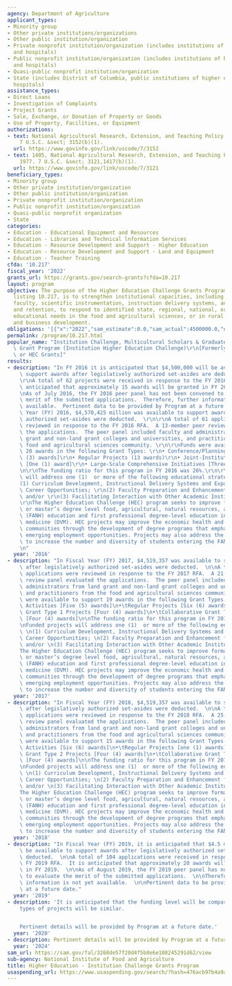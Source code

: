 ```yaml
---
agency: Department of Agriculture
applicant_types:
- Minority group
- Other private institutions/organizations
- Other public institution/organization
- Private nonprofit institution/organization (includes institutions of higher education
  and hospitals)
- Public nonprofit institution/organization (includes institutions of higher education
  and hospitals)
- Quasi-public nonprofit institution/organization
- State (includes District of Columbia, public institutions of higher education and
  hospitals)
assistance_types:
- Direct Loans
- Investigation of Complaints
- Project Grants
- Sale, Exchange, or Donation of Property or Goods
- Use of Property, Facilities, or Equipment
authorizations:
- text: National Agricultural Research, Extension, and Teaching Policy Act of 1977.
    7 U.S.C. &sect; 3152(b)(1).
  url: https://www.govinfo.gov/link/uscode/7/3152
- text: 1405, National Agricultural Research, Extension, and Teaching Policy Act of
    1977. 7 U.S.C. &sect; 3121,1417(b)(1).
  url: https://www.govinfo.gov/link/uscode/7/3121
beneficiary_types:
- Minority group
- Other private institution/organization
- Other public institution/organization
- Private nonprofit institution/organization
- Public nonprofit institution/organization
- Quasi-public nonprofit organization
- State
categories:
- Education - Educational Equipment and Resources
- Education - Libraries and Technical lnformation Services
- Education - Resource Development and Support - Higher Education
- Education - Resource Development and Support - Land and Equipment
- Education - Teacher Training
cfda: '10.217'
fiscal_year: '2022'
grants_url: https://grants.gov/search-grants?cfda=10.217
layout: program
objective: The purpose of the Higher Education Challenge Grants Program, under assistance
  listing 10.217, is to strengthen institutional capacities, including curriculum,
  faculty, scientific instrumentation, instruction delivery systems, and student recruitment
  and retention, to respond to identified state, regional, national, or international
  educational needs in the food and agricultural sciences, or in rural economic, community,
  and business development.
obligations: '[{"x":"2022","sam_estimate":0.0,"sam_actual":4500000.0,"usa_spending_actual":-332104.22},{"x":"2023","sam_estimate":0.0,"sam_actual":4500000.0,"usa_spending_actual":5998354.67},{"x":"2024","sam_estimate":5055342.0,"sam_actual":0.0,"usa_spending_actual":8850111.46}]'
permalink: /program/10.217.html
popular_name: "Institution Challenge, Multicultural Scholars & Graduate Fellowships\
  \ Grant Program (Institution Higher Education Challenge)\r\n[Formerly: Challenge\
  \ or HEC Grants]"
results:
- description: "In FY 2016 it is anticipated that $4,500,000 will be available to\
    \ support awards after legislatively authorized set-asides are deducted.  \r\n\
    \r\nA total of 62 projects were received in response to the FY 2016 RFA.  It is\
    \ anticipated that approximately 15 awards will be granted in FY 2016.  \r\n\r\
    \nAs of July 2016, the FY 2016 peer panel has not been convened to evaluate the\
    \ merit of the submitted applications.  Therefore, further information is not\
    \ available.  Pertinent data to be provided by Program at a future date. In Fiscal\
    \ Year (FY) 2016, $4,570,425 million was available to support awards after legislatively\
    \ authorized set-asides were deducted.  \r\n\r\nA total of 61 applications were\
    \ reviewed in response to the FY 2016 RFA.  A 13-member peer review panel evaluated\
    \ the applications.  The peer panel included faculty and administrators from land\
    \ grant and non-land grant colleges and universities, and practitioners from the\
    \ food and agricultural sciences community. \r\n\r\nFunds were available to support\
    \ 20 awards in the following Grant Types: \r\n• Conference/Planning Projects [Three\
    \ (3) awards]\r\n• Regular Projects (13 awards)\r\n• Joint-Institution Projects\
    \ [One (1) award]\r\n• Large-Scale Comprehensive Initiatives [Three (3) awards]\r\
    \n\r\nThe funding ratio for this program in FY 2016 was 26%.\r\n\r\nFunded projects\
    \ will address one (1)  or more of the following educational strategies: \r\n\
    (1) Curriculum Development, Instructional Delivery Systems and Expanding Student\
    \ Career Opportunities; \r\n(2) Faculty Preparation and Enhancement for Teaching;\
    \ and/or \r\n(3) Facilitating Interaction with Other Academic Institutions.\r\n\
    \r\nThe Higher Education Challenge (HEC) program seeks to improve formal, baccalaureate\
    \ or master’s degree level food, agricultural, natural resources, and human sciences\
    \ (FANH) education and first professional degree-level education in veterinary\
    \ medicine (DVM). HEC projects may improve the economic health and viability of\
    \ communities through the development of degree programs that emphasize new and\
    \ emerging employment opportunities. Projects may also address the national challenge\
    \ to increase the number and diversity of students entering the FANH sciences.\r\
    \n"
  year: '2016'
- description: "In Fiscal Year (FY) 2017, $4,519,357 was available to support awards\
    \ after legislatively authorized set-asides were deducted.  \n\nA total of 105\
    \ applications were reviewed in response to the FY 2017 RFA.  A 21-member peer\
    \ review panel evaluated the applications.  The peer panel included faculty and\
    \ administrators from land grant and non-land grant colleges and universities,\
    \ and practitioners from the food and agricultural sciences community. \n\nFunds\
    \ were available to support 19 awards in the following Grant Types: \n•\tPlanning\
    \ Activities [Five (5) awards]\n•\tRegular Projects [Six (6) awards]\n•\tCollaborative\
    \ Grant Type 1 Projects [Four (4) awards]\n•\tCollaborative Grant Type 2 Projects\
    \ [Four (4) awards]\n\nThe funding ratio for this program in FY 2017 was 18%.\n\
    \nFunded projects will address one (1)  or more of the following educational strategies:\
    \ \n(1) Curriculum Development, Instructional Delivery Systems and Expanding Student\
    \ Career Opportunities; \n(2) Faculty Preparation and Enhancement for Teaching;\
    \ and/or \n(3) Facilitating Interaction with Other Academic Institutions.\n\n\
    The Higher Education Challenge (HEC) program seeks to improve formal, baccalaureate\
    \ or master’s degree level food, agricultural, natural resources, and human sciences\
    \ (FANH) education and first professional degree-level education in veterinary\
    \ medicine (DVM). HEC projects may improve the economic health and viability of\
    \ communities through the development of degree programs that emphasize new and\
    \ emerging employment opportunities. Projects may also address the national challenge\
    \ to increase the number and diversity of students entering the FANH sciences."
  year: '2017'
- description: "In Fiscal Year (FY) 2018, $4,519,357 was available to support awards\
    \ after legislatively authorized set-asides were deducted.  \n\nA total of 116\
    \ applications were reviewed in response to the FY 2018 RFA.  A 25-member peer\
    \ review panel evaluated the applications.  The peer panel included faculty and\
    \ administrators from land grant and non-land grant colleges and universities,\
    \ and practitioners from the food and agricultural sciences community. \n\nFunds\
    \ were available to support 15 awards in the following Grant Types: \n•\tPlanning\
    \ Activities [Six (6) awards]\n•\tRegular Projects [one (1) awards]\n•\tCollaborative\
    \ Grant Type 2 Projects [Four (4) awards]\n•\tCollaborative Grant Type 2 Projects\
    \ [Four (4) awards]\n\nThe funding ratio for this program in FY 2018 was 13%.\n\
    \nFunded projects will address one (1)  or more of the following educational strategies:\
    \ \n(1) Curriculum Development, Instructional Delivery Systems and Expanding Student\
    \ Career Opportunities; \n(2) Faculty Preparation and Enhancement for Teaching;\
    \ and/or \n(3) Facilitating Interaction with Other Academic Institutions.\n\n\
    The Higher Education Challenge (HEC) program seeks to improve formal, baccalaureate\
    \ or master’s degree level food, agricultural, natural resources, and human sciences\
    \ (FANH) education and first professional degree-level education in veterinary\
    \ medicine (DVM). HEC projects may improve the economic health and viability of\
    \ communities through the development of degree programs that emphasize new and\
    \ emerging employment opportunities. Projects may also address the national challenge\
    \ to increase the number and diversity of students entering the FANH sciences."
  year: '2018'
- description: "In Fiscal Year (FY) 2019, it is anticipated that $4.5 million will\
    \ be available to support awards after legislatively authorized set-asides are\
    \ deducted.  \n\nA total of 104 applications were received in response to the\
    \ FY 2019 RFA.  It is anticipated that approximately 20 awards will be granted\
    \ in FY 2019.  \n\nAs of August 2019, the FY 2019 peer panel has not been convened\
    \ to evaluate the merit of the submitted applications.  \n\nTherefore, further\
    \ information is not yet available.  \n\nPertinent data to be provided by Program\
    \ at a future date."
  year: '2019'
- description: 'It is anticipated that the funding level will be comparable and the
    types of projects will be similar.


    Pertinent details will be provided by Program at a future date.'
  year: '2020'
- description: Pertinent details will be provided by Program at a future date.
  year: '2024'
sam_url: https://sam.gov/fal/3268de57f20d4f5b8e6e108245291d62/view
sub-agency: National Institute of Food and Agriculture
title: Higher Education - Institution Challenge Grants Program
usaspending_url: https://www.usaspending.gov/search/?hash=476acb97b4a9adce3d940455ca23c4aa
---
```

